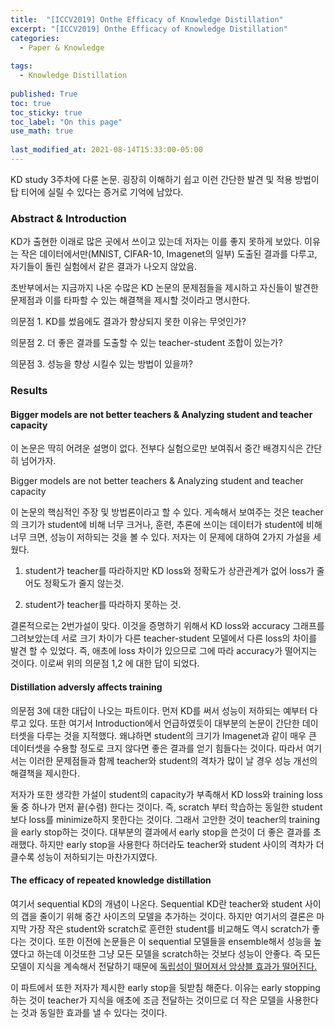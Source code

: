 ```yaml
---
title:  "[ICCV2019] Onthe Efficacy of Knowledge Distillation"
excerpt: "[ICCV2019] Onthe Efficacy of Knowledge Distillation"
categories:
  - Paper & Knowledge
  
tags:
  - Knowledge Distillation
 
published: True
toc: true
toc_sticky: true
toc_label: "On this page"
use_math: true
    
last_modified_at: 2021-08-14T15:33:00-05:00
---
```




KD study 3주차에 다룬 논문. 굉장히 이해하기 쉽고 이런 간단한 발견 및 적용 방법이 탑 티어에 실릴 수 있다는 증거로 기억에 남았다. 


### Abstract & Introduction

KD가 출현한 이래로 많은 곳에서 쓰이고 있는데 저자는 이를 좋지 못하게 보았다. 이유는 작은 데이터에서만(MNIST, CIFAR-10, Imagenet의 일부) 도출된 결과를 다루고, 자기들이 돌린 실험에서 같은 결과가 나오지 않았음.

초반부에서는 지금까지 나온 수많은 KD 논문의 문제점들을 제시하고 자신들이 발견한 문제점과 이를 타파할 수 있는 해결책을 제시할 것이라고 명시한다. 

의문점 1. KD를 썼음에도 결과가 향상되지 못한 이유는 무엇인가?

의문점 2. 더 좋은 결과를 도출할 수 있는 teacher-student 조합이 있는가?

의문점 3. 성능을 향상 시킬수 있는 방법이 있을까?


### Results

#### Bigger models are not better teachers & Analyzing student and teacher capacity

이 논문은 딱히 어려운 설명이 없다. 전부다 실험으로만 보여줘서 중간 배경지식은 간단히 넘어가자. 

Bigger models are not better teachers & Analyzing student and teacher capacity

이 논문의 핵심적인 주장 및 방법론이라고 할 수 있다. 게속해서 보여주는 것은 teacher의 크기가 student에 비해 너무 크거나, 훈련, 추론에 쓰이는 데이터가 student에 비해 너무 크면, 성능이 저하되는 것을 볼 수 있다. 저자는 이 문제에 대하여 2가지 가설을 세웠다. 

1. student가 teacher를 따라하지만 KD loss와 정확도가 상관관계가 없어 loss가 줄어도 정확도가 줄지 않는것.

2. student가 teacher를 따라하지 못하는 것.

결론적으로는 2번가설이 맞다. 이것을 증명하기 위해서 KD loss와 accuracy 그래프를 그려보았는데 서로 크기 차이가 다른 teacher-student 모델에서 다른 loss의 차이를 발견 할 수 있었다. 즉, 애초에 loss 차이가 있으므로 그에 따라 accuracy가 
떨어지는 것이다. 이로써 위의 의문점 1,2 에 대한 답이 되었다.

#### Distillation adversly affects training 

의문점 3에 대한 대답이 나오는 파트이다. 먼저 KD를 써서 성능이 저하되는 예부터 다루고 있다. 또한 여기서 Introduction에서 언급하였듯이 대부분의 논문이 간단한 데이터셋을 다루는 것을 지적했다. 
왜냐하면 student의 크기가 Imagenet과 같이 매우 큰 데이터셋을 수용할 정도로 크지 않다면 좋은 결과를 얻기 힘들다는 것이다. 따라서 여기서는 이러한 문제점들과 함께 teacher와 student의 격차가
 많이 날 경우 성능 개선의 해결책을 제시한다. 

저자가 또한 생각한 가설이 student의 capacity가 부족해서 KD loss와 training loss 둘 중 하나가 먼저 끝(수렴) 한다는 것이다. 즉, scratch 부터 학습하는 동일한 student보다 loss를
 minimize하지 못한다는 것이다. 그래서 고안한 것이 teacher의 training을 early stop하는 것이다. 대부분의 결과에서 early stop을 쓴것이 더 좋은 결과를 초래했다. 하지만 early stop을 
 사용한다 하더라도 teacher와 student 사이의 격차가 더 클수록 성능이 저하되기는 마찬가지였다.

#### The efficacy of repeated knowledge distillation

여기서 sequential KD의 개념이 나온다. Sequential KD란 teacher와 student 사이의 갭을 줄이기 위해 중간 사이즈의 모델을 추가하는 것이다. 하지만 여기서의 
결론은 마지막 가장 작은 student와 scratch로 훈련한 student를 비교해도 역시 scratch가 좋다는 것이다. 또한 이전에 논문들은 이 sequential 모델들을 ensemble해서
 성능을 높였다고 하는데 이것또한 그냥 모든 모델을 scratch하는 것보다 성능이 안좋다. 즉 모든 모델이 지식을 계속해서 전달하기 때문에 <u>독립성이 떨어져서 앙상블 효과가 떨어진다.</u> 

이 파트에서 또한 저자가 제시한 early stop을 뒷받침 해준다. 이유는 early stopping 하는 것이 teacher가 지식을 애초에 조금 전달하는 것이므로 더 작은 모델을 
사용한다는 것과 동일한 효과를 낼 수 있다는 것이다. 